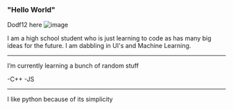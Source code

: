 ### "Hello World"

Dodf12 here ![image](https://user-images.githubusercontent.com/87663453/193499611-daa3fa98-352d-43f1-b02f-b34489349166.png)

I am a high school student who is just learning to code as has many big ideas for the future. 
I am dabbling in UI's and Machine Learning.

_________________________________________________________________________________________________________________________________________________________________________
I’m currently learning a bunch of random stuff

-C++
-JS

_________________________________________________________________________________________________________________________________________________________________________

I like python because of its simplicity
<!--
**Dodf12/Dodf12** is a ✨ _special_ ✨ repository because its `README.md` (this file) appears on your GitHub profile.

Here are some ideas to get you started:

- 🔭 I’m currently working on ...
- 🌱 I’m currently learning ...
- 👯 I’m looking to collaborate on ...
- 🤔 I’m looking for help with ...
- 💬 Ask me about ...
- 📫 How to reach me: ...
- 😄 Pronouns: ...
- ⚡ Fun fact: ...
-->
